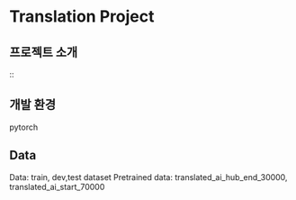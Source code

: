 # Translation Project

## 프로젝트 소개
::

## 개발 환경
pytorch

## Data
Data: train, dev,test dataset
Pretrained data: translated_ai_hub_end_30000, translated_ai_start_70000
